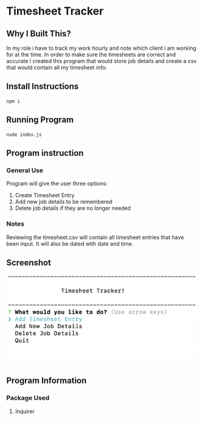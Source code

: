 # Timesheet Tracker

## Why I Built This?

In my role i have to track my work hourly and note which client i am working for at the time. In order to make sure the timesheets are correct and accurate i created this program that would store job details and create a csv that would contain all my timesheet info.

## Install Instructions

```
npm i
```

## Running Program

```
node index.js
```

## Program instruction

### General Use

Program will give the user three options:
1. Create Timesheet Entry
2. Add new job details to be remembered
3. Delete job details if they are no longer needed

### Notes

Reviewing the timesheet.csv will contain all timesheet entries that have been input. It will also be dated with date and time. 

## Screenshot

![Screenshot of live application](./img/screenshot.png)

## Program Information

### Package Used

1. Inquirer
